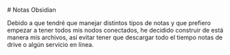\# Notas Obsidian



Debido a que tendré que manejar distintos tipos de notas y que prefiero empezar a tener todos mis nodos conectados, he decidido construir de está manera mis archivos, así evitar tener que descargar todo el tiempo notas de drive o algún servicio en línea.

